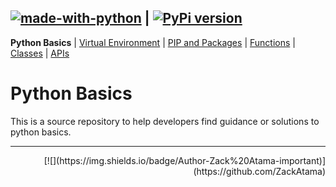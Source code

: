 ## [![made-with-python](https://img.shields.io/badge/Made%20with-Python-1f425f.svg)](https://www.python.org/) | [![PyPi version](https://badgen.net/pypi/v/pip/)](https://pypi.com/project/pip)

**Python Basics** | [Virtual Environment](https://github.com/ZackAtama/python_basics/tree/dev/virtual_env) | [PIP and Packages](https://github.com/ZackAtama/python_basics/tree/dev/pip) | [Functions](https://github.com/ZackAtama/python_basics/tree/dev/functions) | [Classes](https://github.com/ZackAtama/python_basics/tree/dev/classes) |  [APIs](https://github.com/ZackAtama/python_basics/tree/dev/apis)

# Python Basics
This is a source repository to help developers find guidance or solutions to python basics.

---
<p align="right">[![](https://img.shields.io/badge/Author-Zack%20Atama-important)](https://github.com/ZackAtama)</p>
